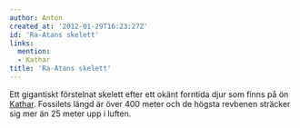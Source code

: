 ```yaml
---
author: Anton
created_at: '2012-01-29T16:23:27Z'
id: 'Ra-Atans skelett'
links:
  mention:
  - Kathar
title: 'Ra-Atans skelett'
---
```


Ett gigantiskt förstelnat skelett efter ett okänt forntida djur som finns på ön [Kathar]. Fossilets
längd är över 400 meter och de högsta revbenen sträcker sig mer än 25 meter upp i luften.

  [Kathar]: Kathar
